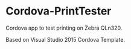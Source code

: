 # Cordova-PrintTester
Cordova app to test printing on Zebra QLn320.

Based on Visual Studio 2015 Cordova Template.
